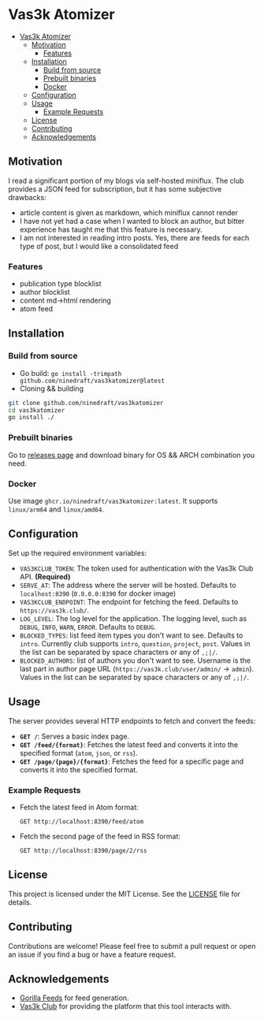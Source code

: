 # Vas3k Atomizer

- [Vas3k Atomizer](#vas3k-atomizer)
  - [Motivation](#motivation)
    - [Features](#features)
  - [Installation](#installation)
    - [Build from source](#build-from-source)
    - [Prebuilt binaries](#prebuilt-binaries)
    - [Docker](#docker)
  - [Configuration](#configuration)
  - [Usage](#usage)
    - [Example Requests](#example-requests)
  - [License](#license)
  - [Contributing](#contributing)
  - [Acknowledgements](#acknowledgements)

## Motivation 

I read a significant portion of my blogs via self-hosted miniflux. The club provides a JSON feed for subscription, but it has some subjective drawbacks:
- article content is given as markdown, which miniflux cannot render
- I have not yet had a case when I wanted to block an author, but bitter experience has taught me that this feature is necessary.
- I am not interested in reading intro posts. Yes, there are feeds for each type of post, but I would like a consolidated feed

### Features

- publication type blocklist
- author blocklist
- content md->html rendering
- atom feed

## Installation

### Build from source

- Go build: `go install -trimpath github.com/ninedraft/vas3katomizer@latest`
- Cloning && building
```sh
git clone github.com/ninedraft/vas3katomizer
cd vas3katomizer
go install ./
```

### Prebuilt binaries

Go to [releases page](github.com/ninedraft/vas3katomizer/releases) and download binary for OS && ARCH combination you need.

### Docker

Use image `ghcr.io/ninedraft/vas3katomizer:latest`. It supports `linux/arm64` and `linux/amd64`.

## Configuration

Set up the required environment variables:

- `VAS3KCLUB_TOKEN`: The token used for authentication with the Vas3k Club API. **(Required)**
- `SERVE_AT`: The address where the server will be hosted. Defaults to `localhost:8390` (`0.0.0.0:8390` for docker image)
- `VAS3KCLUB_ENDPOINT`: The endpoint for fetching the feed. Defaults to `https://vas3k.club/`.
- `LOG_LEVEL`: The log level for the application. The logging level, such as `DEBUG`, `INFO`, `WARN`, `ERROR`. Defaults to `DEBUG`.
- `BLOCKED_TYPES`: list feed item types you don't want to see. Defaults to `intro`. Currently club supports `intro`, `question`, `project`, `post`. Values in the list can be separated by space characters or any of `,;|/`.
- `BLOCKED_AUTHORS`: list of authors you don't want to see. Username is the last part in author page URL (`https://vas3k.club/user/admin/` -> `admin`). Values in the list can be separated by space characters or any of `,;|/`.

## Usage

The server provides several HTTP endpoints to fetch and convert the feeds:

- **`GET /`**: Serves a basic index page.
- **`GET /feed/{format}`**: Fetches the latest feed and converts it into the specified format (`atom`, `json`, or `rss`).
- **`GET /page/{page}/{format}`**: Fetches the feed for a specific page and converts it into the specified format.

### Example Requests

- Fetch the latest feed in Atom format:
  
  ```http
  GET http://localhost:8390/feed/atom
  ```

- Fetch the second page of the feed in RSS format:
  
  ```http
  GET http://localhost:8390/page/2/rss
  ```

## License

This project is licensed under the MIT License. See the [LICENSE](LICENSE) file for details.

## Contributing

Contributions are welcome! Please feel free to submit a pull request or open an issue if you find a bug or have a feature request.

## Acknowledgements

- [Gorilla Feeds](https://github.com/gorilla/feeds) for feed generation.
- [Vas3k Club](https://vas3k.club/) for providing the platform that this tool interacts with.
